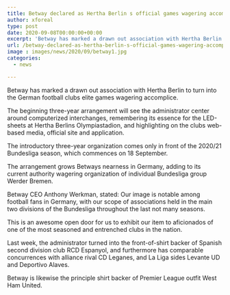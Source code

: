 ```yaml
---
title: Betway declared as Hertha Berlin s official games wagering accomplice
author: xforeal 
type: post
date: 2020-09-08T00:00:00+00:00
excerpt: 'Betway has marked a drawn out association with Hertha Berlin to turn into the German football clubs selective games wagering partner '
url: /betway-declared-as-hertha-berlin-s-official-games-wagering-accomplice/
image : images/news/2020/09/betway1.jpg
categories:
  - news

---
```

Betway has marked a drawn out association with Hertha Berlin to turn into the German football clubs elite games wagering accomplice. 

The beginning three-year arrangement will see the administrator center around computerized interchanges, remembering its essence for the LED-sheets at Hertha Berlins Olympiastadion, and highlighting on the clubs web-based media, official site and application. 

The introductory three-year organization comes only in front of the 2020/21 Bundesliga season, which commences on 18 September. 

The arrangement grows Betways nearness in Germany, adding to its current authority wagering organization of individual Bundesliga group Werder Bremen. 

Betway CEO Anthony Werkman, stated: Our image is notable among football fans in Germany, with our scope of associations held in the main two divisions of the Bundesliga throughout the last not many seasons. 

This is an awesome open door for us to exhibit our item to aficionados of one of the most seasoned and entrenched clubs in the nation. 

Last week, the administrator turned into the front-of-shirt backer of Spanish second division club RCD Espanyol, and furthermore has comparable concurrences with alliance rival CD Leganes, and La Liga sides Levante UD and Deportivo Alaves. 

Betway is likewise the principle shirt backer of Premier League outfit West Ham United.